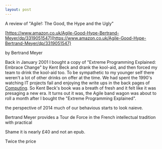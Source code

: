 ```yaml
---
layout: post
---
```

A review of "Agile!: The Good, the Hype and the Ugly"

[https://www.amazon.co.uk/Agile-Good-Hype-Bertrand-Meyer/dp/3319051547](https://www.amazon.co.uk/Agile-Good-Hype-Bertrand-Meyer/dp/3319051547)

by Bertrand Meyer

Back in January 2001 I bought a copy of "Extreme Programming Explained: Embrace Change" by Kent Beck and drank the kool-aid, and then forced my team to drink the kool-aid too.  To be sympathetic to my younger self there weren't a lot of other drinks on offer at the time.  We had spent the 1990's watching IT projects fail and enjoying the write ups in the back pages of [Computing](https://www.computing.co.uk/).  So Kent Beck's book was a breath of fresh and it felt like it was presaging a new era.  It turns out it was, the Agile band wagon was about to roll a month after I bought the "Extreme Programming Explained".



the perspective of 2014 much of our behavious starts to look naieve.

Bertrand Meyer provides a Tour de Force in the French intellectual tradition with practical


Shame it is nearly £40 and not an epub.

Twice the price
